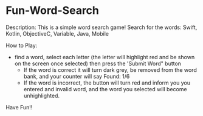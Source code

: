 # Fun-Word-Search

Description: This is a simple word search game! Search for the words: Swift, Kotlin, ObjectiveC, Variable, Java, Mobile

How to Play: 
 - find a word, select each letter (the letter will highlight red and be shown on the screen once selected) then press the 'Submit Word" button
    - If the word is correct it will turn dark grey, be removed from the word bank, and your counter will say Found: 1/6
    - If the word is incorrect, the button will turn red and inform you you entered and invalid word, and the word you selected will become unhighlighted.
    
 Have Fun!!


